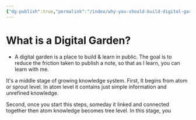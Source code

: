 ```yaml
---
{"dg-publish":true,"permalink":"/index/why-you-should-build-digital-garden/","tags":["#topic"],"created":"2025-04-03T21:58:44.845+09:00","updated":"2025-04-05T17:55:50.570+09:00"}
---
```


# What is a Digital Garden?
-  A digital garden is a place to build & learn in public. The goal is to reduce the friction taken to publish a note, so that as I learn, you can learn with me. 

It's a middle stage of growing knowledge system. 
First, It begins from atom or sprout level. In atom level it contains just simple information and unrefined knowledge. 

Second, once you start this steps, someday it linked and connected together then atom knowledge becomes tree level. In this stage, you 